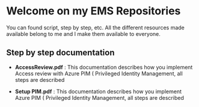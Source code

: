 # **Welcome on my EMS Repositories**

You can found script, step by step, etc. All the different resources made available belong to me and I make them available to everyone. 

## Step by step documentation

* **AccessReview.pdf** : This documentation describes how you implement Access review with Azure PIM ( Privileged Identity Management, all steps are described

* **Setup PIM.pdf** : This documentation describes how you implement Azure PIM ( Privileged Identity Management, all steps are described
